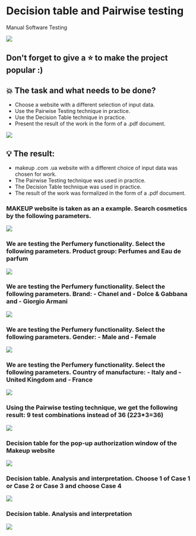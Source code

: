 # Decision table and Pairwise testing
Manual Software Testing

<img src="Screens/Screen_MAKEUP.jpg" /> 

## Don't forget to give a :star: to make the project popular :) 

## :boom: The task and what needs to be done?
- Choose a website with a different selection of input data.
- Use the Pairwise Testing technique in practice. 
- Use the Decision Table technique in practice. 
- Present the result of the work in the form of a .pdf document. 

 <img src="Screens/Screen_MAKEUP_2.jpg" />

## :bulb: The result:
- makeup .com .ua website with a different choice of input data was chosen for work.
- The Pairwise Testing technique was used in practice. 
- The Decision Table technique was used in practice. 
- The result of the work was formalized in the form of a .pdf document. 

### MAKEUP website is taken as an a example. Search cosmetics by the following parameters.

<img src="Screens/Screen_MAKEUP_3.jpg" /> 

### We are testing the Perfumery functionality. Select the following parameters. Product group: Perfumes and Eau de parfum

<img src="Screens/Screen_MAKEUP_4.jpg" /> 

### We are testing the Perfumery functionality. Select the following parameters. Brand: - Chanel and - Dolce & Gabbana and - Giorgio Armani

<img src="Screens/Screen_MAKEUP_5.jpg" /> 

### We are testing the Perfumery functionality. Select the following parameters. Gender: - Male and - Female

<img src="Screens/Screen_MAKEUP_6.jpg" /> 

### We are testing the Perfumery functionality. Select the following parameters. Country of manufacture: - Italy and - United Kingdom and - France

<img src="Screens/Screen_MAKEUP_7.jpg" /> 

### Using the Pairwise testing technique, we get the following result: 9 test combinations instead of 36 (2*2*3*3=36)

<img src="Screens/Screen_MAKEUP_8.jpg" /> 

### Decision table for the pop-up authorization window of the Makeup website

<img src="Screens/Screen_MAKEUP_9.jpg" /> 

### Decision table. Analysis and interpretation. Choose 1 of Case 1 or Case 2 or Case 3 and choose Case 4

<img src="Screens/Screen_MAKEUP_10.jpg" /> 

### Decision table. Analysis and interpretation

<img src="Screens/Screen_MAKEUP_11.jpg" /> 





